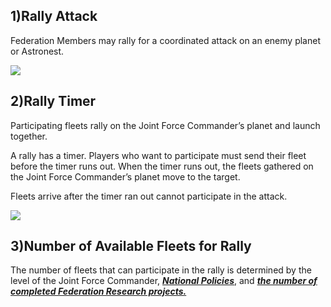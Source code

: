 ## 1)Rally Attack

 Federation Members may rally for a coordinated attack on an enemy planet or Astronest.

![](https://s3.ap-northeast-2.amazonaws.com/an2img/guide/605_001FedRallyAttack.png)



## 2)Rally Timer

 Participating fleets rally on the Joint Force Commander’s planet and launch together.

A rally has a timer. Players who want to participate must send their fleet before the timer runs out. When the timer runs out, the fleets gathered on the Joint Force Commander’s planet move to the target.

Fleets arrive after the timer ran out cannot participate in the attack.

![](https://s3.ap-northeast-2.amazonaws.com/an2img/guide/605_002FedRallyTime.png)



## 3)Number of Available Fleets for Rally

The number of fleets that can participate in the rally is determined by the level of the Joint Force Commander, ***<u>National Policies</u>***, and ***<u>the number of completed Federation Research projects.</u>***